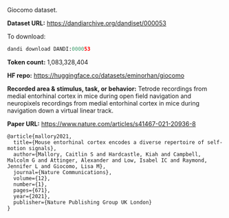 Giocomo dataset. 

**Dataset URL:** https://dandiarchive.org/dandiset/000053

To download:
```python
dandi download DANDI:000053
```

**Token count:** 1,083,328,404

**HF repo:** https://huggingface.co/datasets/eminorhan/giocomo

**Recorded area & stimulus, task, or behavior:** Tetrode recordings from medial entorhinal cortex in mice during open field navigation and neuropixels recordings from medial entorhinal cortex in mice during navigation down a virtual linear track.

**Paper URL:** https://www.nature.com/articles/s41467-021-20936-8

```
@article{mallory2021,
  title={Mouse entorhinal cortex encodes a diverse repertoire of self-motion signals},
  author={Mallory, Caitlin S and Hardcastle, Kiah and Campbell, Malcolm G and Attinger, Alexander and Low, Isabel IC and Raymond, Jennifer L and Giocomo, Lisa M},
  journal={Nature Communications},
  volume={12},
  number={1},
  pages={671},
  year={2021},
  publisher={Nature Publishing Group UK London}
}
```